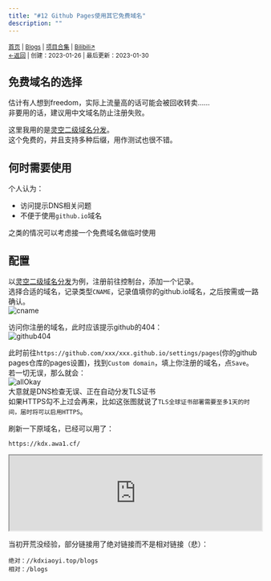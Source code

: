 ```yaml
---
title: "#12 Github Pages使用其它免费域名"
description: ""
---
```

<small id="old_menu"><a href="/">首页</a> | <a href="/blogs">Blogs</a> | <a href="/Project">项目合集</a> | <a href="https://space.bilibili.com/1987247870">Bilibili↗</a><br></small><small><a href="../../">←返回</a> |
 创建：2023-01-26 | 最后更新：2023-01-30</small><br>

## 免费域名的选择
估计有人想到freedom，实际上流量高的话可能会被回收转卖……<br>非要用的话，建议用中文域名防止注册失败。<br>

这里我用的是[灵空二级域名分发](//dns.liusui.ga/)。<br>
这个免费的，并且支持多种后缀，用作测试也很不错。
## 何时需要使用
个人认为：<br>
* 访问提示DNS相关问题
* 不便于使用`github.io`域名

之类的情况可以考虑接一个免费域名做临时使用
## 配置
以[灵空二级域名分发](//dns.liusui.ga/)为例，注册前往控制台，添加一个记录。<br>
选择合适的域名，记录类型`CNAME`，记录值填你的github.io域名，之后按需或一路确认。<br>
![cname](https://s1.ax1x.com/2023/01/26/pSNSyQS.png "二级域名分发记录添加示例")

访问你注册的域名，此时应该提示github的404：<br>
![github404](https://s1.ax1x.com/2023/01/26/pSNSRds.md.png "Github 404")

此时前往`https://github.com/xxx/xxx.github.io/settings/pages`(你的github pages仓库的pages设置)，找到`Custom domain`，填上你注册的域名，点`Save`。<br>
若一切无误，那么就会：<br>
![allOkay](https://s1.ax1x.com/2023/01/26/pSNSLw9.md.png "Github Pages自定义域名添加成功")<br>
大意就是DNS检查无误、正在自动分发TLS证书<br>
如果HTTPS勾不上过会再来，比如这张图就说了`TLS全球证书部署需要至多1天的时间，届时将可以启用HTTPS`。<br>

刷新一下原域名，已经可以用了：<br>
```url
https://kdx.awa1.cf/
```
<iframe width="100%" high="100%" src="https://kdx.awa1.cf/"></iframe>

当初开荒没经验，部分链接用了绝对链接而不是相对链接（悲）：
```text
绝对：//kdxiaoyi.top/blogs
相对：/blogs
```

<script src="https://rs.kdxiaoyi.top/res/scripts/js/sober@1.0.6.min.js"></script><script src="https://kdxiaoyi.top/pmd.js"></script><script src="https://rs.kdxiaoyi.top/res/scripts/js/pmd-reRender.min.js"></script>